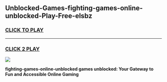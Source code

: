 
## Unblocked-Games-fighting-games-online-unblocked-Play-Free-elsbz
<h3>
<a href="https://premium76.site?title=fighting-games-online-unblocked&ref=17A">CLICK TO PLAY</a></h3>
<hr>

<h3>
<a href="https://premium76.site?title=fighting-games-online-unblocked&ref=17A">CLICK 2 PLAY</a>
  
</h3>

<a href="https://premium76.site?title=fighting-games-online-unblocked&ref=17A"><img src="https://clearcache.store/games.png"></a>


**fighting-games-online-unblocked games unblocked: Your Gateway to Fun and Accessible Online Gaming**
